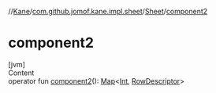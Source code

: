 //[Kane](../../index.md)/[com.github.jomof.kane.impl.sheet](../index.md)/[Sheet](index.md)/[component2](component2.md)



# component2  
[jvm]  
Content  
operator fun [component2](component2.md)(): [Map](https://kotlinlang.org/api/latest/jvm/stdlib/kotlin.collections/-map/index.html)<[Int](https://kotlinlang.org/api/latest/jvm/stdlib/kotlin/-int/index.html), [RowDescriptor](../../com.github.jomof.kane.api/-row-descriptor/index.md)>  



